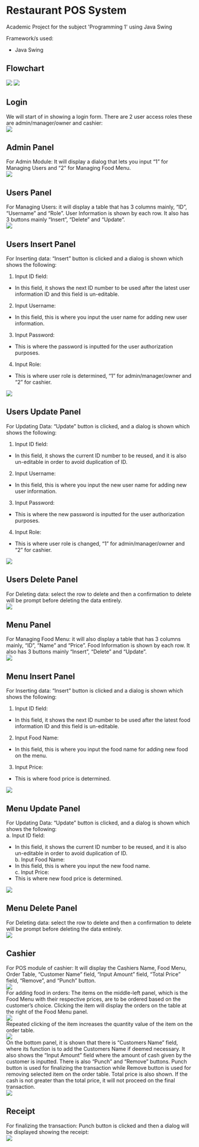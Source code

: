 # Restaurant POS System
Academic Project for the subject 'Programming 1' using Java Swing

Framework/s used:
- Java Swing


## Flowchart
![](/assets/Flowchart1.png?raw=true)
![](/assets/Flowchart2.png?raw=true)
## Login
We will start of in showing a login form. There are 2 user access roles these are admin/manager/owner and cashier:<br />
![](/assets/Login.png?raw=true)

## Admin Panel
For Admin Module: It will display a dialog that lets you input “1” for Managing Users and “2” for Managing Food Menu.<br />
![](/assets/Admin.png?raw=true)

## Users Panel
For Managing Users: it will display a table that has 3 columns mainly, “ID”, “Username” and “Role”. User Information is shown by each row. It also has 3 buttons mainly “Insert”, “Delete” and “Update”.<br />
![](/assets/Users.png?raw=true)

## Users Insert Panel
For Inserting data: “Insert” button is clicked and a dialog is shown which shows the following: <br />
1. Input ID field:<br />
  - In this field, it shows the next ID number to be used after the latest user information ID and this field is un-editable.<br />
2.	Input Username: <br />
  - In this field, this is where you input the user name for adding new user information.<br />
3.	Input Password:<br />
  - This is where the password is inputted for the user authorization purposes.<br />
4.	Input Role:<br />
  - This is where user role is determined, “1” for admin/manager/owner and “2” for cashier.<br />

![](/assets/UsersInsert.png?raw=true)

## Users Update Panel
For Updating Data: “Update” button is clicked, and a dialog is shown which shows the following:<br />
1.	Input ID field:<br />
 - In this field, it shows the current ID number to be reused, and it is also un-editable in order to avoid duplication of ID.<br />
2.	Input Username: <br />
 - In this field, this is where you input the new user name for adding new user information.<br />
3.	Input Password:<br />
 - This is where the new password is inputted for the user authorization purposes.<br />
4.	Input Role:<br />
 - This is where user role is changed, “1” for admin/manager/owner and “2” for cashier.<br />

![](/assets/UsersUpdate.png?raw=true)

## Users Delete Panel
For Deleting data: select the row to delete and then a confirmation to delete will be prompt before deleting the data entirely.<br />
![](/assets/UsersDelete.png?raw=true)

## Menu Panel
For Managing Food Menu: it will also display a table that has 3 columns mainly, “ID”, “Name” and “Price”. Food Information is shown by each row. It also has 3 buttons mainly “Insert”, “Delete” and “Update”.<br />
![](/assets/Menu.png?raw=true)

## Menu Insert Panel
For Inserting data: “Insert” button is clicked and a dialog is shown which shows the following:<br />
1.	Input ID field:<br />
 - In this field, it shows the next ID number to be used after the latest food information ID and this field is un-editable.<br />
2.	Input Food Name: <br />
 - In this field, this is where you input the food name for adding new food on the menu.<br />
3.	Input Price:<br />
 - This is where food price is determined.<br />

![](/assets/MenuInsert.png?raw=true)

## Menu Update Panel
For Updating Data: “Update” button is clicked, and a dialog is shown which shows the following:<br />
a.	Input ID field:<br />
 - In this field, it shows the current ID number to be reused, and it is also un-editable in order to avoid duplication of ID.<br />
b.	Input Food Name: <br />
 - In this field, this is where you input the new food name.<br />
c.	Input Price:<br />
 - This is where new food price is determined.<br />

![](/assets/MenuUpdate.png?raw=true)

## Menu Delete Panel
For Deleting data: select the row to delete and then a confirmation to delete will be prompt before deleting the data entirely.<br />
![](/assets/MenuDelete.png?raw=true)

## Cashier
For POS module of cashier: It will display the Cashiers Name, Food Menu, Order Table, “Customer Name” field, “Input Amount” field, “Total Price” field, “Remove”, and “Punch” button. <br />
![](/assets/Cashier.png?raw=true)<br />
For adding food in orders:  The items on the middle-left panel, which is the Food Menu with their respective prices, are to be ordered based on the customer’s choice. Clicking the item will display the orders on the table at the right of the Food Menu panel. <br />
![](/assets/Cashier2.png?raw=true)<br />
Repeated clicking of the item increases the quantity value of the item on the order table.<br />
![](/assets/Cashier3.png?raw=true)<br />
On the bottom panel, it is shown that there is “Customers Name” field, where its function is to add the Customers Name if deemed necessary. It also shows the “Input Amount” field where the amount of cash given by the customer is inputted. There is also “Punch” and “Remove” buttons. Punch button is used for finalizing the transaction while Remove button is used for removing selected item on the order table. Total price is also shown. If the cash is not greater than the total price, it will not proceed on the final transaction. <br />
![](/assets/Cashier4.png?raw=true)<br />

## Receipt
For finalizing the transaction: Punch button is clicked and then a dialog will be displayed showing the receipt:<br />
![](/assets/Receipt.png?raw=true)<br />
